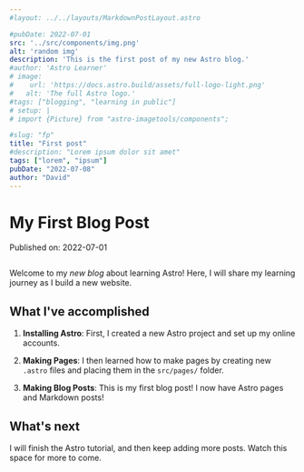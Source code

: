 ```yaml
---
#layout: ../../layouts/MarkdownPostLayout.astro

#pubDate: 2022-07-01
src: '../src/components/img.png'
alt: 'random img'
description: 'This is the first post of my new Astro blog.'
#author: 'Astro Learner'
# image:
#    url: 'https://docs.astro.build/assets/full-logo-light.png'
#   alt: 'The full Astro logo.'
#tags: ["blogging", "learning in public"]
# setup: |
# import {Picture} from "astro-imagetools/components";

#slug: "fp"
title: "First post"
#description: "Lorem ipsum dolor sit amet"
tags: ["lorem", "ipsum"]
pubDate: "2022-07-08"
author: "David"
---
```

# My First Blog Post

Published on: 2022-07-01


<img src='../src/components/img.png' alt = "">

Welcome to my _new blog_ about learning Astro! Here, I will share my learning journey as I build a new website.

## What I've accomplished

1. **Installing Astro**: First, I created a new Astro project and set up my online accounts.

2. **Making Pages**: I then learned how to make pages by creating new `.astro` files and placing them in the `src/pages/` folder.

3. **Making Blog Posts**: This is my first blog post! I now have Astro pages and Markdown posts!

## What's next

I will finish the Astro tutorial, and then keep adding more posts. Watch this space for more to come.